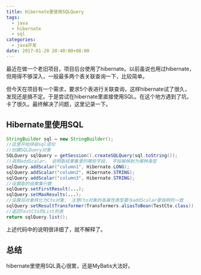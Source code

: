 ```yaml
---
title: Hibernate里使用SQLQuery
tags:
  - java
  - hibernate
  - sql
categories:
  - java开发
date: 2017-01-20 20:40:00+08:00
---
```


最近在做一个老旧项目，项目后台使用了hibernate。以前虽说也用过hibernate，但用得不够深入，一般最多两个表关联查询一下，比较简单。

但今天在项目有一个需求，要求5个表进行关联查询，这样hibernate试了很久，发现还是搞不定。于是尝试在hibernate里直接使用SQL。在这个地方遇到了坑，卡了很久。最终解决了问题，这里记录一下。

## Hibernate里使用SQL

```java
StringBuilder sql = new StringBuilder();
//这里开始拼装sql语句
//创建SQLQuery对象
SQLQuery sqlQuery = getSession().createSQLQuery(sql.toString());
//调用addScalar， 说明取结果集里的哪些字段， 字段被映射为哪种类型
sqlQuery.addScalar("column1", Hibernate.LONG);
sqlQuery.addScalar("column2", Hibernate.STRING);
sqlQuery.addScalar("column3", Hibernate.STRING);
//设置取的结果集行数
sqlQuery.setFirstResult(...);
sqlQuery.setMaxResults(...);
//设置将对象转化为Cto对象， 注意Cto对象的各属性类型要与addScalar里指明的一致
sqlQuery.setResultTransformer(Transformers.aliasToBean(TestCto.class));
//返回TestCto的List列表
return sqlQuery.list();
```

上述代码中的说明很详细了，就不解释了。

## 总结

hibernate里使用SQL真心很累，还是MyBatis大法好。

